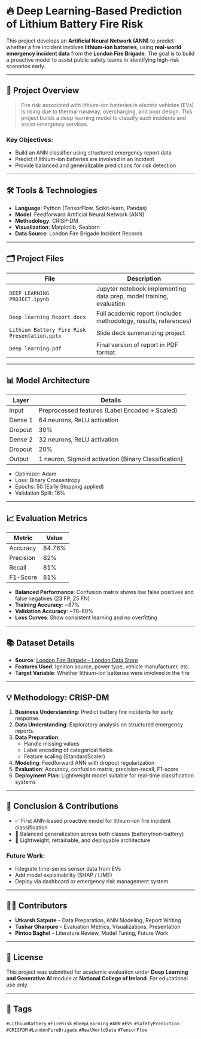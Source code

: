 # 🔥 Deep Learning-Based Prediction of Lithium Battery Fire Risk

This project develops an **Artificial Neural Network (ANN)** to predict whether a fire incident involves **lithium-ion batteries**, using **real-world emergency incident data** from the **London Fire Brigade**. The goal is to build a proactive model to assist public safety teams in identifying high-risk scenarios early.

---

## 📌 Project Overview

> Fire risk associated with lithium-ion batteries in electric vehicles (EVs) is rising due to thermal runaway, overcharging, and poor design. This project builds a deep learning model to classify such incidents and assist emergency services.

### Key Objectives:
- Build an ANN classifier using structured emergency report data
- Predict if lithium-ion batteries are involved in an incident
- Provide balanced and generalizable predictions for risk detection

---

## 🛠️ Tools & Technologies

- **Language**: Python (TensorFlow, Scikit-learn, Pandas)
- **Model**: Feedforward Artificial Neural Network (ANN)
- **Methodology**: CRISP-DM
- **Visualization**: Matplotlib, Seaborn
- **Data Source**: London Fire Brigade Incident Records

---

## 🗂️ Project Files

| File | Description |
|------|-------------|
| `DEEP LEARNING PROJECT.ipynb` | Jupyter notebook implementing data prep, model training, evaluation |
| `Deep learning Report.docx` | Full academic report (includes methodology, results, references) |
| `Lithium Battery Fire Risk Presentation.pptx` | Slide deck summarizing project |
| `Deep learning.pdf` | Final version of report in PDF format |

---

## 📊 Model Architecture

| Layer | Details |
|-------|---------|
| Input | Preprocessed features (Label Encoded + Scaled) |
| Dense 1 | 64 neurons, ReLU activation |
| Dropout | 30% |
| Dense 2 | 32 neurons, ReLU activation |
| Dropout | 20% |
| Output | 1 neuron, Sigmoid activation (Binary Classification) |

- Optimizer: Adam
- Loss: Binary Crossentropy
- Epochs: 50 (Early Stopping applied)
- Validation Split: 16%

---

## 📈 Evaluation Metrics

| Metric | Value |
|--------|-------|
| Accuracy | 84.76% |
| Precision | 82% |
| Recall | 81% |
| F1-Score | 81% |

- **Balanced Performance**: Confusion matrix shows low false positives and false negatives (23 FP, 25 FN)
- **Training Accuracy**: ~87%
- **Validation Accuracy**: ~78–80%
- **Loss Curves**: Show consistent learning and no overfitting

---

## 📚 Dataset Details

- **Source**: [London Fire Brigade – London Data Store](https://data.london.gov.uk/dataset/london-fire-brigade-incident-records)
- **Features Used**: Ignition source, power type, vehicle manufacturer, etc.
- **Target Variable**: Whether lithium-ion batteries were involved in the fire

---

## 💡 Methodology: CRISP-DM

1. **Business Understanding**: Predict battery fire incidents for early response.
2. **Data Understanding**: Exploratory analysis on structured emergency reports.
3. **Data Preparation**:
   - Handle missing values
   - Label encoding of categorical fields
   - Feature scaling (StandardScaler)
4. **Modeling**: Feedforward ANN with dropout regularization
5. **Evaluation**: Accuracy, confusion matrix, precision-recall, F1-score
6. **Deployment Plan**: Lightweight model suitable for real-time classification systems

---

## 🧠 Conclusion & Contributions

- ✅ First ANN-based proactive model for lithium-ion fire incident classification
- 🔁 Balanced generalization across both classes (battery/non-battery)
- 🚀 Lightweight, retrainable, and deployable architecture

### Future Work:
- Integrate time-series sensor data from EVs
- Add model explainability (SHAP / LIME)
- Deploy via dashboard or emergency risk management system

---

## 👨‍💻 Contributors

- **Utkarsh Satpute** – Data Preparation, ANN Modeling, Report Writing
- **Tushar Gharpure** – Evaluation Metrics, Visualizations, Presentation
- **Pintoo Baghel** – Literature Review, Model Tuning, Future Work

---

## 📘 License

This project was submitted for academic evaluation under **Deep Learning and Generative AI** module at **National College of Ireland**. For educational use only.

---

## 🔖 Tags

`#LithiumBattery` `#FireRisk` `#DeepLearning` `#ANN` `#EVs` `#SafetyPrediction` `#CRISPDM` `#LondonFireBrigade` `#RealWorldData` `#TensorFlow`